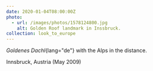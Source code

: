 ```yaml
---
date: 2020-01-04T08:00:00Z
photo:
  - url: /images/photos/1578124800.jpg
    alt: Golden Roof landmark in Inssbruck.
collection: look_to_europe
---
```

*Goldenes Dachl*{lang="de"} with the Alps in the distance.

Innsbruck, Austria (May 2009)
